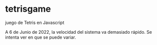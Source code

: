 # tetrisgame
juego de Tetris en Javascript


A 6 de Junio de 2022, la velocidad del sistema va demasiado rápido. Se intenta ver en que se puede variar. 
